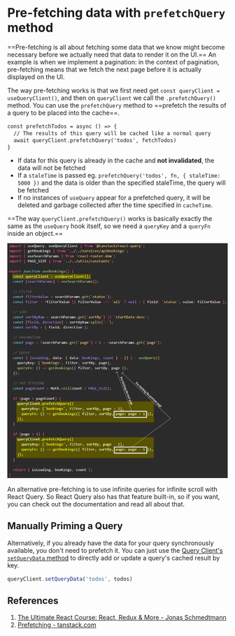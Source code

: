 # Pre-fetching data with `prefetchQuery` method

==Pre-fetching is all about fetching some data that we know might become necessary before we actually need that data to render it on the UI.== An example is when we implement a pagination: in the context of pagination, pre-fetching means that we fetch the next page before it is actually displayed on the UI.

The way pre-fetching works is that we first need get `const queryClient = useQueryClient()`, and then on `queryClient` we call the `.prefetchQuery()` method. You can use the `prefetchQuery` method to ==prefetch the results of a query to be placed into the cache==.

```react
const prefetchTodos = async () => {
  // The results of this query will be cached like a normal query
  await queryClient.prefetchQuery('todos', fetchTodos)
}
```

- If data for this query is already in the cache and **not invalidated**, the data will not be fetched
- If a `staleTime` is passed eg. `prefetchQuery('todos', fn, { staleTime: 5000 })` and the data is older than the specified staleTime, the query will be fetched
- If no instances of `useQuery` appear for a prefetched query, it will be deleted and garbage collected after the time specified in `cacheTime`.

==The way `queryClient.prefetchQuery()` works is basically exactly the same as the `useQuery` hook itself, so we need a `queryKey` and a `queryFn` inside an object.==

![React_Query03](../../img/React_Query03.jpg)

An alternative pre-fetching is to use infinite queries for infinite scroll with React Query. So React Query also has that feature built-in, so if you want, you can check out the documentation and read all about that.

## Manually Priming a Query

Alternatively, if you already have the data for your query synchronously available, you don't need to prefetch it. You can just use the [Query Client's `setQueryData` method](https://tanstack.com/query/v3/docs/react/reference/QueryClient#queryclientsetquerydata) to directly add or update a query's cached result by key.

```js
queryClient.setQueryData('todos', todos)
```

## References

1. [The Ultimate React Course: React, Redux & More - Jonas Schmedtmann](https://www.udemy.com/course/the-ultimate-react-course/)
1. [Prefetching - tanstack.com](https://tanstack.com/query/v3/docs/react/guides/prefetching)